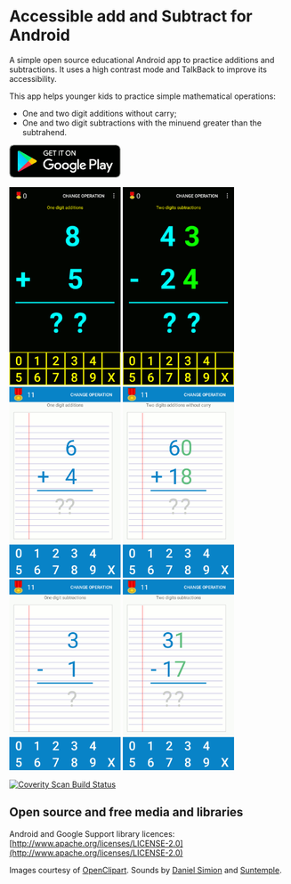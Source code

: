 # Accessible add and Subtract for Android

A simple open source educational Android app to practice additions 
and subtractions. It uses a high contrast mode and TalkBack to
improve its accessibility.

This app helps younger kids to practice simple mathematical operations:

* One and two digit additions without carry;
* One and two digit subtractions with the minuend greater than the subtrahend.

<a href="https://play.google.com/store/apps/details?id=org.epm.math">
<img src="https://github.com/epman/mathops_android/raw/master/docs/imgs/gen.png" width="200" >
</a>

<img src="https://github.com/epman/mathops_android/raw/master/docs/imgs/s_en_5.png" width="200" > <img src="https://github.com/epman/mathops_android/raw/master/docs/imgs/s_en_6.png" width="200" >
<img src="https://github.com/epman/mathops_android/raw/master/docs/imgs/s_en_1.png" width="200" > <img src="https://github.com/epman/mathops_android/raw/master/docs/imgs/s_en_2.png" width="200" >
<img src="https://github.com/epman/mathops_android/raw/master/docs/imgs/s_en_3.png" width="200" > <img src="https://github.com/epman/mathops_android/raw/master/docs/imgs/s_en_4.png" width="200" >


<a href="https://scan.coverity.com/projects/epman-mathops_android">
  <img alt="Coverity Scan Build Status"
       src="https://scan.coverity.com/projects/13638/badge.svg"/>
</a>

## Open source and free media and libraries

Android and Google Support library licences: [http://www.apache.org/licenses/LICENSE-2.0](http://www.apache.org/licenses/LICENSE-2.0)

Images courtesy of [OpenClipart](http://openclipart.org). 
Sounds by [Daniel Simion](http://www.soundbible.com) and [Suntemple](https://freesound.org/people/suntemple).
